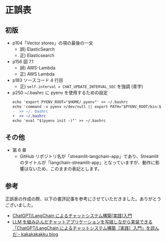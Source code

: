 # 正誤表

## 初版

- p104「Vector stores」の項の最後の一文
  - 誤) ElasticSearch
  - 正) Elasticsearch
- p156 図 7.1
  - 誤) AWS-Lambda
  - 正) AWS Lambda
- p183 ソースコード 4 行目
  - 正) `self.interval = CHAT_UPDATE_INTERVAL_SEC` を強調 (青字)
- p250 ~/.bashrc に pyenv を使用するための設定
  ```diff
  echo 'export PYENV_ROOT="$HOME/.pyenv"' >> ~/.bashrc
  echo 'command -v pyenv >/dev/null || export PATH="$PYENV_ROOT/bin:$PATH"' \
  -  >> ~/. bashrc
  +  >> ~/.bashrc
  echo 'eval "$(pyenv init -)"' >> ~/.bashrc
  ```

## その他

- 第 6 章
  - GitHub リポジトリ名が「streamlit-langchain-app」であり、Streamlit のタイトルが「langchain-streamlit-app」となっていますが、動作に影響はないため、このままの表記とします。

## 参考

正誤表の作成の際、以下の書評記事を参考にさせていただきました。ありがとうございました。

- [ChatGPT/LangChain によるチャットシステム構築[実践]入門](https://zenn.dev/yoshii0110/articles/338af3e5123c68)
- [LLM を組み込んだチャットアプリケーションを写経しながら実装できる「ChatGPT/LangChain によるチャットシステム構築［実践］入門」を読んだ - kakakakakku blog](https://kakakakakku.hatenablog.com/entry/2023/10/16/085525)
